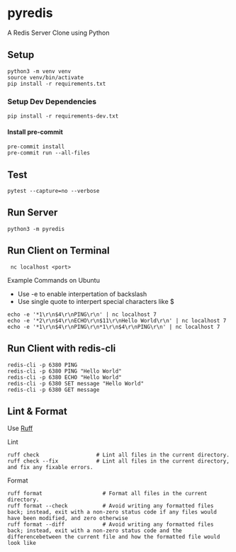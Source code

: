 # pyredis

A Redis Server Clone using Python


## Setup 

```
python3 -m venv venv
source venv/bin/activate
pip install -r requirements.txt
```

### Setup Dev Dependencies

```
pip install -r requirements-dev.txt
```

#### Install pre-commit
```
pre-commit install
pre-commit run --all-files
```

## Test
```
pytest --capture=no --verbose
```

## Run Server
```
python3 -m pyredis
```

## Run Client on Terminal
```
 nc localhost <port>
```

Example Commands on Ubuntu
* Use -e to enable interpertation of backslash
* Use single quote to interpert special characters like $

```
echo -e '*1\r\n$4\r\nPING\r\n' | nc localhost 7
echo -e '*2\r\n$4\r\nECHO\r\n$11\r\nHello World\r\n' | nc localhost 7
echo -e '*1\r\n$4\r\nPING\r\n*1\r\n$4\r\nPING\r\n' | nc localhost 7
```

## Run Client with redis-cli
```
redis-cli -p 6380 PING
redis-cli -p 6380 PING "Hello World"
redis-cli -p 6380 ECHO "Hello World"
redis-cli -p 6380 SET message "Hello World"
redis-cli -p 6380 GET message
```

## Lint & Format
Use [Ruff](https://docs.astral.sh/ruff/)

Lint
```
ruff check                  # Lint all files in the current directory.
ruff check --fix            # Lint all files in the current directory, and fix any fixable errors.
```

Format
```
ruff format                   # Format all files in the current directory.
ruff format --check           # Avoid writing any formatted files back; instead, exit with a non-zero status code if any files would have been modified, and zero otherwise
ruff format --diff            # Avoid writing any formatted files back; instead, exit with a non-zero status code and the differencebetween the current file and how the formatted file would look like
```
